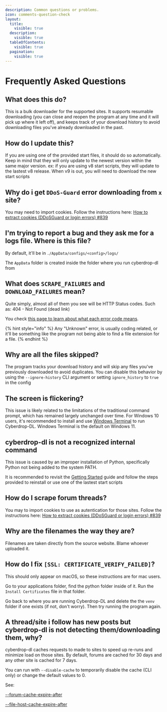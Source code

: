 ```yaml
---
description: Common questions or problems.
icon: comments-question-check
layout:
  title:
    visible: true
  description:
    visible: true
  tableOfContents:
    visible: true
  pagination:
    visible: true
---
```


# Frequently Asked Questions

## What does this do?

This is a bulk downloader for the supported sites. It supports resumable downloading (you can close and reopen the program at any time and it will pick up where it left off), and keeps track of your download history to avoid downloading files you've already downloaded in the past.

## How do I update this?

If you are using one of the provided start files, it should do so automatically. Keep in mind that they will only update to the newest version within the same major version. ex: if you are using v8 start scripts, they will update to the lastest v8 release. When v9 is out, you will need to download the new start scripts

## Why do i get `DDoS-Guard` error downloading from `x` site?

You may need to import cookies. Follow the instructions here: [How to extract cookies (DDoSGuard or login errors) #839](https://github.com/jbsparrow/CyberDropDownloader/discussions/839)

## I'm trying to report a bug and they ask me for a logs file. Where is this file?

By default, it'll be in `./AppData/configs/<config>/logs/`

The `AppData` folder is created inside the folder where you run cyberdrop-dl from

## What does `SCRAPE_FAILURES` and `DOWNLOAD_FAILURES` mean?

Quite simply, almost all of them you see will be HTTP Status codes. Such as: 404 - Not Found (dead link)

You check [this page to learn about what each error code means](https://developer.mozilla.org/en-US/docs/Web/HTTP/Status).

{% hint style="info" %}
Any "Unknown" error, is usually coding related, or it'll be something like the program not being able to find a file extension for a file.
{% endhint %}

## Why are all the files skipped?

The program tracks your download history and will skip any files you've previously downloaded to avoid duplicates. You can disable this behavior by using the `--ignore-history` CLI argument or setting `ignore_history` to `true` in the config

## The screen is flickering?

This issue is likely related to the limitations of the traditional command prompt, which has remained largely unchanged over time. For Windows 10 users, it's recommended to install and use [Windows Terminal](https://aka.ms/terminal) to run Cyberdrop-DL. Windows Terminal is the default on Windows 11.

## cyberdrop-dl is not a recognized internal command

This issue is caused by an improper installation of Python, specifically Python not being added to the system PATH.

It is recommended to revisit the [Getting Started](getting-started/README.md) guide and follow the steps provided to reinstall or use one of the lastest start scripts

## How do I scrape forum threads?

You may to import cookies to use as autentication for those sites. Follow the instructions here: [How to extract cookies (DDoSGuard or login errors) #839](https://github.com/jbsparrow/CyberDropDownloader/discussions/839)

## Why are the filenames the way they are?

Filenames are taken directly from the source website. Blame whoever uploaded it.

## How do I fix `[SSL: CERTIFICATE_VERIFY_FAILED]`?

This should only appear on macOS, so these instructions are for mac users.

Go to your applications folder, find the python folder inside of it. Run the `Install Certificates` file in that folder.

Go back to where you are running Cyberdrop-DL and delete the the `venv` folder if one exists (if not, don't worry). Then try running the program again.

## A thread/site i follow has new posts but cyberdrop-dl is not detecting them/downloading them, why?

cyberdrop-dl caches requests to made to sites to speed up re-runs and minimize load on those sites. By default, forums are cached for 30 days and any other site is cached for 7 days.

You can run with `--disable-cache` to temporarily disable the cache (CLI only) or change the default values to 0.

See:

[--forum-cache-expire-after](https://script-ware.gitbook.io/cyberdrop-dl/reference/configuration-options/global-settings/rate-limiting-options#forum_cache_expire_after)

[--file-host-cache-expire-after](https://script-ware.gitbook.io/cyberdrop-dl/reference/configuration-options/global-settings/rate-limiting-options#file_host_cache_expire_after)
